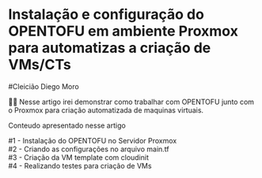 # Instalação e configuração do OPENTOFU em ambiente Proxmox para automatizas a criação de VMs/CTs


#Cleicião Diego Moro



 🤩🤩
Nesse artigo irei demonstrar como trabalhar com OPENTOFU junto com o  Proxmox para criação automatizada de maquinas virtuais.

Conteudo apresentado nesse artigo

#1 - Instalação do OPENTOFU no Servidor Proxmox<br>
#2 - Criando as configurações no arquivo main.tf<br> 
#3 - Criação da VM template com cloudinit<br>
#4 - Realizando testes para criação de VMs



